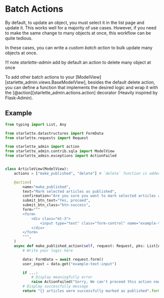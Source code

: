 # Batch Actions

By default, to update an object, you must select it in the list page and update it. This works well for a majority of
use cases. However, if you need to make the same change to many objects at once, this workflow can be quite tedious.

In these cases, you can write a *custom batch action* to bulk update many objects at once.

!!! note
    *starlette-admin* add by default an action to delete many object at once

To add other batch actions to your [ModelView][starlette_admin.views.BaseModelView], besides the default delete action, you can define a
function that implements the desired logic and wrap it with the [@action][starlette_admin.actions.action] decorator (Heavily inspired by Flask-Admin).

## Example
```python
from typing import List, Any

from starlette.datastructures import FormData
from starlette.requests import Request

from starlette_admin import action
from starlette_admin.contrib.sqla import ModelView
from starlette_admin.exceptions import ActionFailed


class ArticleView(ModelView):
    actions = ["make_published", "delete"] # `delete` function is added by default

    @action(
        name="make_published",
        text="Mark selected articles as published",
        confirmation="Are you sure you want to mark selected articles as published ?",
        submit_btn_text="Yes, proceed",
        submit_btn_class="btn-success",
        form="""
        <form>
            <div class="mt-3">
                <input type="text" class="form-control" name="example-text-input" placeholder="Enter value">
            </div>
        </form>
        """,
    )
    async def make_published_action(self, request: Request, pks: List[Any]) -> str:
        # Write your logic here

        data: FormData = await request.form()
        user_input = data.get("example-text-input")

        if ...:
            # Display meaningfully error
            raise ActionFailed("Sorry, We can't proceed this action now.")
        # Display successfully message
        return "{} articles were successfully marked as published".format(len(pks))
```
